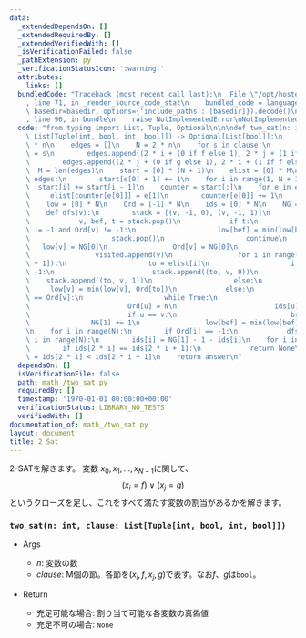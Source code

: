 ```yaml
---
data:
  _extendedDependsOn: []
  _extendedRequiredBy: []
  _extendedVerifiedWith: []
  _isVerificationFailed: false
  _pathExtension: py
  _verificationStatusIcon: ':warning:'
  attributes:
    links: []
  bundledCode: "Traceback (most recent call last):\n  File \"/opt/hostedtoolcache/PyPy/3.7.13/x64/site-packages/onlinejudge_verify/documentation/build.py\"\
    , line 71, in _render_source_code_stat\n    bundled_code = language.bundle(stat.path,\
    \ basedir=basedir, options={'include_paths': [basedir]}).decode()\n  File \"/opt/hostedtoolcache/PyPy/3.7.13/x64/site-packages/onlinejudge_verify/languages/python.py\"\
    , line 96, in bundle\n    raise NotImplementedError\nNotImplementedError\n"
  code: "from typing import List, Tuple, Optional\n\n\ndef two_sat(n: int, clause:\
    \ List[Tuple[int, bool, int, bool]]) -> Optional[List[bool]]:\n    answer = [0]\
    \ * n\n    edges = []\n    N = 2 * n\n    for s in clause:\n        i, f, j, g\
    \ = s\n        edges.append((2 * i + (0 if f else 1), 2 * j + (1 if g else 0)))\n\
    \        edges.append((2 * j + (0 if g else 1), 2 * i + (1 if f else 0)))\n  \
    \  M = len(edges)\n    start = [0] * (N + 1)\n    elist = [0] * M\n    for e in\
    \ edges:\n        start[e[0] + 1] += 1\n    for i in range(1, N + 1):\n      \
    \  start[i] += start[i - 1]\n    counter = start[:]\n    for e in edges:\n   \
    \     elist[counter[e[0]]] = e[1]\n        counter[e[0]] += 1\n    visited = []\n\
    \    low = [0] * N\n    Ord = [-1] * N\n    ids = [0] * N\n    NG = [0, 0]\n\n\
    \    def dfs(v):\n        stack = [(v, -1, 0), (v, -1, 1)]\n        while stack:\n\
    \            v, bef, t = stack.pop()\n            if t:\n                if bef\
    \ != -1 and Ord[v] != -1:\n                    low[bef] = min(low[bef], Ord[v])\n\
    \                    stack.pop()\n                    continue\n             \
    \   low[v] = NG[0]\n                Ord[v] = NG[0]\n                NG[0] += 1\n\
    \                visited.append(v)\n                for i in range(start[v], start[v\
    \ + 1]):\n                    to = elist[i]\n                    if Ord[to] ==\
    \ -1:\n                        stack.append((to, v, 0))\n                    \
    \    stack.append((to, v, 1))\n                    else:\n                   \
    \     low[v] = min(low[v], Ord[to])\n            else:\n                if low[v]\
    \ == Ord[v]:\n                    while True:\n                        u = visited.pop()\n\
    \                        Ord[u] = N\n                        ids[u] = NG[1]\n\
    \                        if u == v:\n                            break\n     \
    \               NG[1] += 1\n                low[bef] = min(low[bef], low[v])\n\
    \n    for i in range(N):\n        if Ord[i] == -1:\n            dfs(i)\n    for\
    \ i in range(N):\n        ids[i] = NG[1] - 1 - ids[i]\n    for i in range(n):\n\
    \        if ids[2 * i] == ids[2 * i + 1]:\n            return None\n        answer[i]\
    \ = ids[2 * i] < ids[2 * i + 1]\n    return answer\n"
  dependsOn: []
  isVerificationFile: false
  path: math_/two_sat.py
  requiredBy: []
  timestamp: '1970-01-01 00:00:00+00:00'
  verificationStatus: LIBRARY_NO_TESTS
  verifiedWith: []
documentation_of: math_/two_sat.py
layout: document
title: 2 Sat
---
```


2-SATを解きます。 変数 $x_0, x_1, ..., x_{N-1}$に関して、
$$(x_i = f)∨(x_j = g)$$
というクローズを足し、これをすべて満たす変数の割当があるかを解きます。

### `two_sat(n: int, clause: List[Tuple[int, bool, int, bool]])`

- Args
    - $n$: 変数の数
    - $clause$: M個の節。各節を$(x_i, f, x_j, g)$で表す。なお$f$、$g$は`bool`。

- Return
    - 充足可能な場合: 割り当て可能な各変数の真偽値
    - 充足不可の場合: `None`
